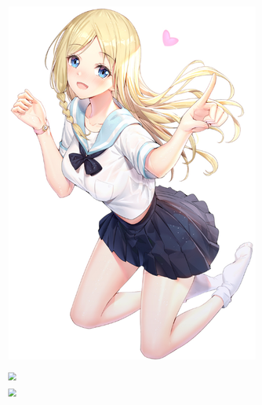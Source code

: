 <h1 align="center">
  <img src="https://github.com/paradiseduo/ImageHub/blob/master/IMG40.jpeg?raw=true">
</h1>


![](https://github-readme-stats.vercel.app/api?username=paradiseduo&count_private=true&show_icons=true)


![](https://github-readme-stats.vercel.app/api/top-langs/?username=paradiseduo)


